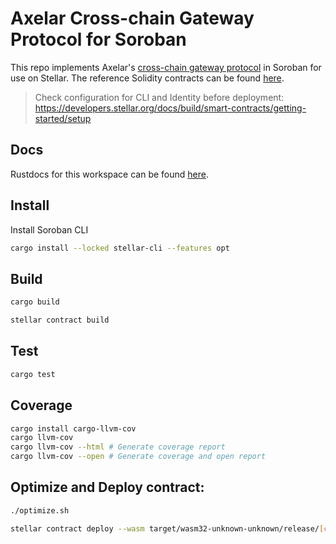 # Axelar Cross-chain Gateway Protocol for Soroban

This repo implements Axelar's [cross-chain gateway protocol](https://github.com/axelarnetwork/cgp-spec/tree/main/solidity) in Soroban for use on Stellar. The reference Solidity contracts can be found [here](https://github.com/axelarnetwork/cgp-spec/tree/main/solidity#design).

> Check configuration for CLI and Identity before deployment: https://developers.stellar.org/docs/build/smart-contracts/getting-started/setup

## Docs

Rustdocs for this workspace can be found [here](https://axelarnetwork.github.io/axelar-cgp-soroban).

## Install

Install Soroban CLI

```bash
cargo install --locked stellar-cli --features opt
```

## Build

```bash
cargo build

stellar contract build
```

## Test

```bash
cargo test
```

## Coverage

```bash
cargo install cargo-llvm-cov
cargo llvm-cov
cargo llvm-cov --html # Generate coverage report
cargo llvm-cov --open # Generate coverage and open report
```

## Optimize and Deploy contract:

```bash
./optimize.sh

stellar contract deploy --wasm target/wasm32-unknown-unknown/release/[contract].optimized.wasm --source wallet --network testnet
```
